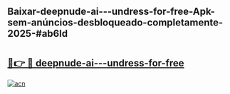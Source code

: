 ## Baixar-deepnude-ai---undress-for-free-Apk-sem-anúncios-desbloqueado-completamente-2025-#ab6ld

# <h2><a href="https://ainizakaria.my?title=deepnude-ai---undress-for-free&ref=22M">🔗👉 🔴 deepnude-ai---undress-for-free</a></h2>

[![acn](https://github.com/user-attachments/assets/0f9c940e-d8b0-45ae-aac7-cd30a18b3e1c)](https://ainizakaria.my?title=deepnude-ai---undress-for-free&ref=22M)

